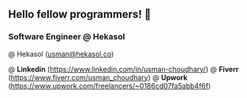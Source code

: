 ## Hello fellow programmers! 👋

### Software Engineer @ Hekasol

@ Hekasol (usman@hekasol.co)

@ __Linkedin__ (https://www.linkedin.com/in/usman-choudhary/)
@ __Fiverr__ (https://www.fiverr.com/usman_choudhary)
@ __Upwork__ (https://www.upwork.com/freelancers/~0186cd07fa5abb4f6f)
